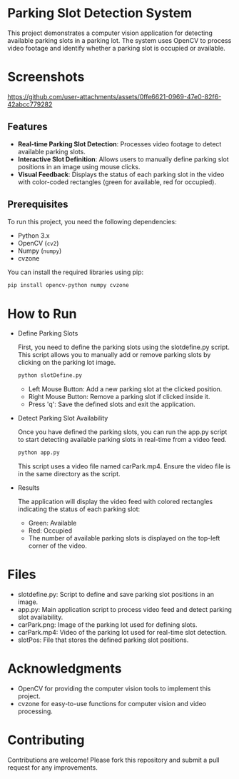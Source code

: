 # Parking Slot Detection System

This project demonstrates a computer vision application for detecting available parking slots in a parking lot. The system uses OpenCV to process video footage and identify whether a parking slot is occupied or available.

# Screenshots

https://github.com/user-attachments/assets/0ffe6621-0969-47e0-82f6-42abcc779282

## Features

- **Real-time Parking Slot Detection**: Processes video footage to detect available parking slots.
- **Interactive Slot Definition**: Allows users to manually define parking slot positions in an image using mouse clicks.
- **Visual Feedback**: Displays the status of each parking slot in the video with color-coded rectangles (green for available, red for occupied).

## Prerequisites

To run this project, you need the following dependencies:

- Python 3.x
- OpenCV (`cv2`)
- Numpy (`numpy`)
- cvzone

You can install the required libraries using pip:

```bash
pip install opencv-python numpy cvzone
```


# How to Run

- Define Parking Slots
    
    First, you need to define the parking slots using the slotdefine.py script. This script allows you to manually add or remove parking slots by clicking on the parking lot image.

    ```bash
    python slotDefine.py
    ```
    - Left Mouse Button: Add a new parking slot at the clicked position.
    - Right Mouse Button: Remove a parking slot if clicked inside it.
    - Press 'q': Save the defined slots and exit the application.

- Detect Parking Slot Availability
    
    Once you have defined the parking slots, you can run the app.py script to start detecting available parking slots in real-time from a video feed.

    ```bash
    python app.py
    ```

    This script uses a video file named carPark.mp4. Ensure the video file is in the same directory as the script.

- Results
    
    The application will display the video feed with colored rectangles indicating the status of each parking slot:
    - Green: Available
    - Red: Occupied
    - The number of available parking slots is displayed on the top-left corner of the video.

# Files

- slotdefine.py: Script to define and save parking slot positions in an image.
- app.py: Main application script to process video feed and detect parking slot availability.
- carPark.png: Image of the parking lot used for defining slots.
- carPark.mp4: Video of the parking lot used for real-time slot detection.
- slotPos: File that stores the defined parking slot positions.

# Acknowledgments

- OpenCV for providing the computer vision tools to implement this project.
- cvzone for easy-to-use functions for computer vision and video processing.

# Contributing

Contributions are welcome! Please fork this repository and submit a pull request for any improvements.

